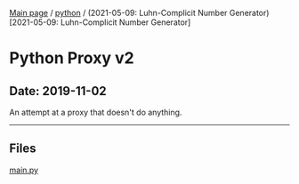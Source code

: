 [Main page](/) / [python](/python) / (2021-05-09: Luhn-Complicit Number Generator)[2021-05-09: Luhn-Complicit Number Generator]

# Python Proxy v2

## Date: 2019-11-02

An attempt at a proxy that doesn't do anything.

-----

## Files

[main.py](main.py)